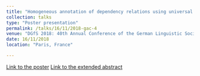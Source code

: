 ```yaml
---
title: "Homogeneous annotation of dependency relations using universal dependencies (UD): The case of P-drop in Persian"
collection: talks
type: "Poster presentation"
permalink: /talks/16/11/2018-gac-4
venue: "DGfS 2018: 40th Annual Conference of the German Linguistic Society"
date: 16/11/2018
location: "Paris, France"

---
```


[Link to the poster](https://github.com/fsame/fsame.github.io/blob/master/files/Same_2018_Homogeneous_annotation_dependency.pdf)
[Link to the extended abstract](https://github.com/fsame/fsame.github.io/blob/master/files/Abstract_HomogenousAnnotation_same.pdf)
